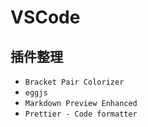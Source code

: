# VSCode

## 插件整理

* `Bracket Pair Colorizer`
* `eggjs`
* `Markdown Preview Enhanced`
* `Prettier - Code formatter`
